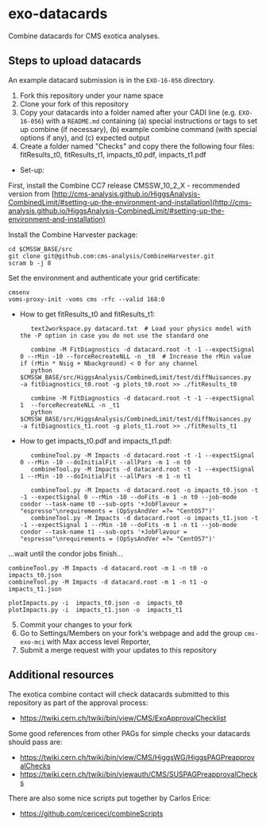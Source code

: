 # exo-datacards

Combine datacards for CMS exotica analyses.

## Steps to upload datacards

An example datacard submission is in the `EXO-16-056` directory. 

1. Fork this repository under your name space
2. Clone your fork of this repository
3. Copy your datacards into a folder named after your CADI line (e.g. `EXO-16-056`) with a `README.md` containing (a) special instructions or tags to set up combine (if necessary), (b) example combine command (with special options if any), and (c) expected output
4. Create a folder named "Checks" and copy there the following four files: fitResults_t0, fitResults_t1, impacts_t0.pdf, impacts_t1.pdf

* Set-up:

First, install the Combine CC7 release CMSSW_10_2_X - recommended version from [http://cms-analysis.github.io/HiggsAnalysis-CombinedLimit/#setting-up-the-environment-and-installation](http://cms-analysis.github.io/HiggsAnalysis-CombinedLimit/#setting-up-the-environment-and-installation)

Install the Combine Harvester package:

	cd $CMSSW_BASE/src
	git clone git@github.com:cms-analysis/CombineHarvester.git
	scram b -j 8

Set the environment and authenticate your grid certificate:

	cmsenv
	voms-proxy-init -voms cms -rfc --valid 168:0


* How to get fitResults_t0 and fitResults_t1:

      	 text2workspace.py datacard.txt  # Load your physics model with the -P option in case you do not use the standard one

    	 combine -M FitDiagnostics -d datacard.root -t -1 --expectSignal 0 --rMin -10 --forceRecreateNLL -n _t0  # Increase the rMin value if (rMin * Nsig + Nbackground) < 0 for any channel
    	 python $CMSSW_BASE/src/HiggsAnalysis/CombinedLimit/test/diffNuisances.py  -a fitDiagnostics_t0.root -g plots_t0.root >> ./fitResults_t0 

    	 combine -M FitDiagnostics -d datacard.root -t -1 --expectSignal 1  --forceRecreateNLL -n _t1
    	 python $CMSSW_BASE/src/HiggsAnalysis/CombinedLimit/test/diffNuisances.py  -a fitDiagnostics_t1.root -g plots_t1.root >> ./fitResults_t1 

* How to get impacts_t0.pdf and impacts_t1.pdf:

      	 combineTool.py -M Impacts -d datacard.root -t -1 --expectSignal 0 --rMin -10 --doInitialFit --allPars -m 1 -n t0
    	 combineTool.py -M Impacts -d datacard.root -t -1 --expectSignal 1 --rMin -10 --doInitialFit --allPars -m 1 -n t1

    	 combineTool.py -M Impacts -d datacard.root -o impacts_t0.json -t -1 --expectSignal 0 --rMin -10 --doFits -m 1 -n t0 --job-mode condor --task-name t0 --sub-opts '+JobFlavour = "espresso"\nrequirements = (OpSysAndVer =?= "CentOS7")'
    	 combineTool.py -M Impacts -d datacard.root -o impacts_t1.json -t -1 --expectSignal 1 --rMin -10 --doFits -m 1 -n t1 --job-mode condor --task-name t1 --sub-opts '+JobFlavour = "espresso"\nrequirements = (OpSysAndVer =?= "CentOS7")'

...wait until the condor jobs finish...

	combineTool.py -M Impacts -d datacard.root -m 1 -n t0 -o impacts_t0.json
	combineTool.py -M Impacts -d datacard.root -m 1 -n t1 -o impacts_t1.json

	plotImpacts.py -i  impacts_t0.json -o  impacts_t0
	plotImpacts.py -i  impacts_t1.json -o  impacts_t1

  
5. Commit your changes to your fork
6. Go to Settings/Members on your fork's webpage and add the group `cms-exo-mci` with Max access level Reporter, 
7. Submit a merge request with your updates to this repository

## Additional resources 
The exotica combine contact will check datacards submitted to this repository as part of the approval process: 
- https://twiki.cern.ch/twiki/bin/view/CMS/ExoApprovalChecklist

Some good references from other PAGs for simple checks your datacards should pass are: 
- https://twiki.cern.ch/twiki/bin/view/CMS/HiggsWG/HiggsPAGPreapprovalChecks
- https://twiki.cern.ch/twiki/bin/viewauth/CMS/SUSPAGPreapprovalChecks

There are also some nice scripts put together by Carlos Erice:
- https://github.com/cericeci/combineScripts